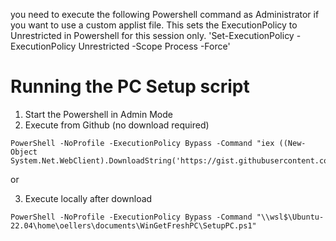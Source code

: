 you need to execute the following Powershell command as Administrator if you want to use a custom applist file. This sets the ExecutionPolicy to Unrestricted in Powershell for this session only.
'Set-ExecutionPolicy -ExecutionPolicy Unrestricted -Scope Process -Force'

# Running the PC Setup script
1. Start the Powershell in Admin Mode
2. Execute from Github (no download required)
```
PowerShell -NoProfile -ExecutionPolicy Bypass -Command "iex ((New-Object System.Net.WebClient).DownloadString('https://gist.githubusercontent.com/Codebytes/29bf18015f6e93fca9421df73c6e512c/raw/'))"
```

or

3. Execute locally after download
```
PowerShell -NoProfile -ExecutionPolicy Bypass -Command "\\wsl$\Ubuntu-22.04\home\oellers\documents\WinGetFreshPC\SetupPC.ps1"
```

